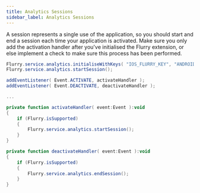 ```yaml
---
title: Analytics Sessions
sidebar_label: Analytics Sessions
---
```


A session represents a single use of the application, so you should start and end a 
session each time your application is activated. Make sure you only add the activation 
handler after you've initialised the Flurry extension, or else implement a check to 
make sure this process has been performed.

```actionscript
Flurry.service.analytics.initialiseWithKeys( "IOS_FLURRY_KEY", "ANDROID_FLURRY_KEY" );
Flurry.service.analytics.startSession();

addEventListener( Event.ACTIVATE, activateHandler );
addEventListener( Event.DEACTIVATE, deactivateHandler );

...

private function activateHandler( event:Event ):void
{
	if (Flurry.isSupported)
	{
		Flurry.service.analytics.startSession();
	}
}

private function deactivateHandler( event:Event ):void
{
	if (Flurry.isSupported)
	{
		Flurry.service.analytics.endSession();
	}
}
```

